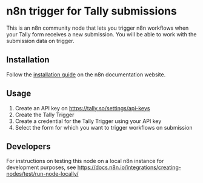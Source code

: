 # n8n trigger for Tally submissions

This is an n8n community node that lets you trigger n8n workflows when your Tally form receives a new submission. You will be able to work with the submission data on trigger.

## Installation

Follow the [installation guide](https://docs.n8n.io/integrations/community-nodes/installation/) on the n8n documentation website.

## Usage

1. Create an API key on https://tally.so/settings/api-keys
2. Create the Tally Trigger
3. Create a credential for the Tally Trigger using your API key
4. Select the form for which you want to trigger workflows on submission

## Developers

For instructions on testing this node on a local n8n instance for development purposes, see https://docs.n8n.io/integrations/creating-nodes/test/run-node-locally/
